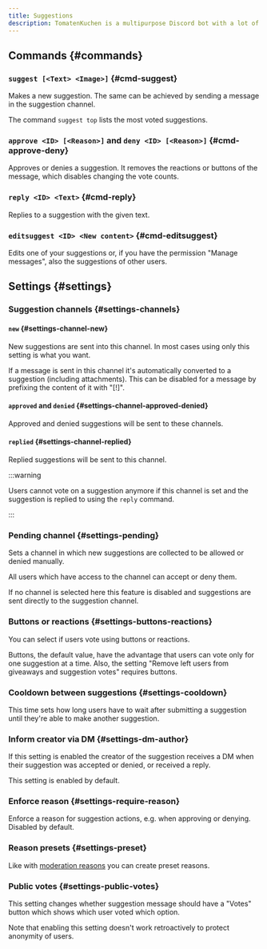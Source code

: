 ```yaml
---
title: Suggestions
description: TomatenKuchen is a multipurpose Discord bot with a lot of features. Helps with the suggestion system.
---
```


## Commands {#commands}

### `suggest [<Text> <Image>]` {#cmd-suggest}

Makes a new suggestion. The same can be achieved by sending a message in the suggestion channel.

The command `suggest top` lists the most voted suggestions.

### `approve <ID> [<Reason>]` and `deny <ID> [<Reason>]` {#cmd-approve-deny}

Approves or denies a suggestion. It removes the reactions or buttons of the message, which disables changing the vote counts.

### `reply <ID> <Text>` {#cmd-reply}

Replies to a suggestion with the given text.

### `editsuggest <ID> <New content>` {#cmd-editsuggest}

Edits one of your suggestions or, if you have the permission "Manage messages", also the suggestions of other users.

## Settings {#settings}

### Suggestion channels {#settings-channels}

#### `new` {#settings-channel-new}

New suggestions are sent into this channel. In most cases using only this setting is what you want.

If a message is sent in this channel it's automatically converted to a suggestion (including attachments).
This can be disabled for a message by prefixing the content of it with "[!]".

#### `approved` and `denied` {#settings-channel-approved-denied}

Approved and denied suggestions will be sent to these channels.

#### `replied` {#settings-channel-replied}

Replied suggestions will be sent to this channel.

:::warning

Users cannot vote on a suggestion anymore if this channel is set and the suggestion is replied to using the `reply` command.

:::

### Pending channel {#settings-pending}

Sets a channel in which new suggestions are collected to be allowed or denied manually.

All users which have access to the channel can accept or deny them.

If no channel is selected here this feature is disabled and suggestions are sent directly to the suggestion channel.

### Buttons or reactions {#settings-buttons-reactions}

You can select if users vote using buttons or reactions.

Buttons, the default value, have the advantage that users can vote only for one suggestion at a time.
Also, the setting "Remove left users from giveaways and suggestion votes" requires buttons.

### Cooldown between suggestions {#settings-cooldown}

This time sets how long users have to wait after submitting a suggestion until they're able to make another suggestion.

### Inform creator via DM {#settings-dm-author}

If this setting is enabled the creator of the suggestion receives a DM when their suggestion was accepted or denied, or received a reply.

This setting is enabled by default.

### Enforce reason {#settings-require-reason}

Enforce a reason for suggestion actions, e.g. when approving or denying. Disabled by default.

### Reason presets {#settings-preset}

Like with [moderation reasons](/category/moderation) you can create preset reasons.

### Public votes {#settings-public-votes}

This setting changes whether suggestion message should have a "Votes" button which shows which user voted which option.

Note that enabling this setting doesn't work retroactively to protect anonymity of users.
